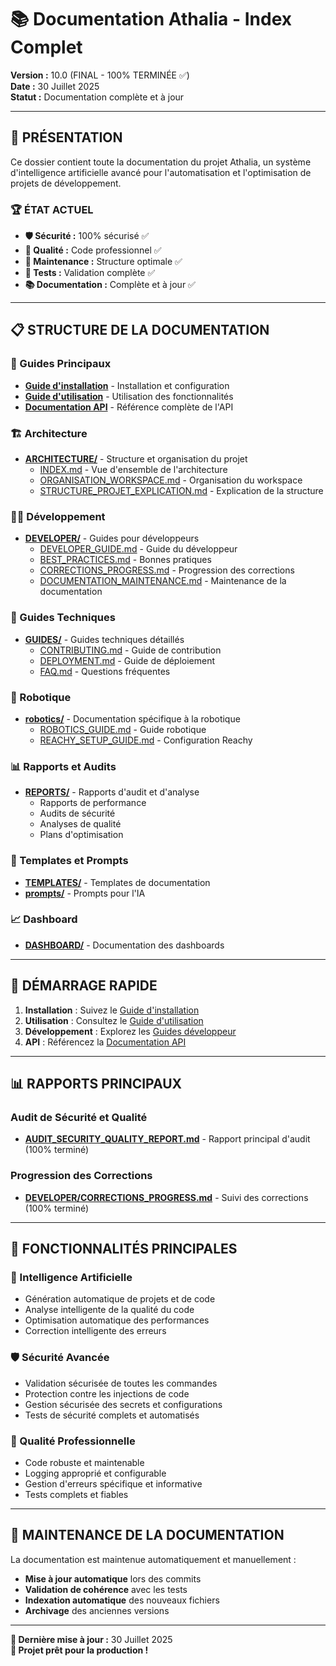 # 📚 Documentation Athalia - Index Complet

**Version :** 10.0 (FINAL - 100% TERMINÉE ✅)  
**Date :** 30 Juillet 2025  
**Statut :** Documentation complète et à jour

---

## 🎯 **PRÉSENTATION**

Ce dossier contient toute la documentation du projet Athalia, un système d'intelligence artificielle avancé pour l'automatisation et l'optimisation de projets de développement.

### **🏆 ÉTAT ACTUEL**
- **🛡️ Sécurité :** 100% sécurisé ✅
- **🎯 Qualité :** Code professionnel ✅
- **🧹 Maintenance :** Structure optimale ✅
- **🧪 Tests :** Validation complète ✅
- **📚 Documentation :** Complète et à jour ✅

---

## 📋 **STRUCTURE DE LA DOCUMENTATION**

### **🚀 Guides Principaux**
- **[Guide d'installation](INSTALLATION.md)** - Installation et configuration
- **[Guide d'utilisation](USAGE.md)** - Utilisation des fonctionnalités
- **[Documentation API](API/)** - Référence complète de l'API

### **🏗️ Architecture**
- **[ARCHITECTURE/](ARCHITECTURE/)** - Structure et organisation du projet
  - [INDEX.md](ARCHITECTURE/INDEX.md) - Vue d'ensemble de l'architecture
  - [ORGANISATION_WORKSPACE.md](ARCHITECTURE/ORGANISATION_WORKSPACE.md) - Organisation du workspace
  - [STRUCTURE_PROJET_EXPLICATION.md](ARCHITECTURE/STRUCTURE_PROJET_EXPLICATION.md) - Explication de la structure

### **👨‍💻 Développement**
- **[DEVELOPER/](DEVELOPER/)** - Guides pour développeurs
  - [DEVELOPER_GUIDE.md](DEVELOPER/DEVELOPER_GUIDE.md) - Guide du développeur
  - [BEST_PRACTICES.md](DEVELOPER/BEST_PRACTICES.md) - Bonnes pratiques
  - [CORRECTIONS_PROGRESS.md](DEVELOPER/CORRECTIONS_PROGRESS.md) - Progression des corrections
  - [DOCUMENTATION_MAINTENANCE.md](DEVELOPER/DOCUMENTATION_MAINTENANCE.md) - Maintenance de la documentation

### **🔧 Guides Techniques**
- **[GUIDES/](GUIDES/)** - Guides techniques détaillés
  - [CONTRIBUTING.md](GUIDES/CONTRIBUTING.md) - Guide de contribution
  - [DEPLOYMENT.md](GUIDES/DEPLOYMENT.md) - Guide de déploiement
  - [FAQ.md](GUIDES/FAQ.md) - Questions fréquentes

### **🤖 Robotique**
- **[robotics/](robotics/)** - Documentation spécifique à la robotique
  - [ROBOTICS_GUIDE.md](robotics/ROBOTICS_GUIDE.md) - Guide robotique
  - [REACHY_SETUP_GUIDE.md](robotics/REACHY_SETUP_GUIDE.md) - Configuration Reachy

### **📊 Rapports et Audits**
- **[REPORTS/](REPORTS/)** - Rapports d'audit et d'analyse
  - Rapports de performance
  - Audits de sécurité
  - Analyses de qualité
  - Plans d'optimisation

### **🎨 Templates et Prompts**
- **[TEMPLATES/](TEMPLATES/)** - Templates de documentation
- **[prompts/](prompts/)** - Prompts pour l'IA

### **📈 Dashboard**
- **[DASHBOARD/](DASHBOARD/)** - Documentation des dashboards

---

## 🚀 **DÉMARRAGE RAPIDE**

1. **Installation** : Suivez le [Guide d'installation](INSTALLATION.md)
2. **Utilisation** : Consultez le [Guide d'utilisation](USAGE.md)
3. **Développement** : Explorez les [Guides développeur](DEVELOPER/)
4. **API** : Référencez la [Documentation API](API/)

---

## 📊 **RAPPORTS PRINCIPAUX**

### **Audit de Sécurité et Qualité**
- **[AUDIT_SECURITY_QUALITY_REPORT.md](../AUDIT_SECURITY_QUALITY_REPORT.md)** - Rapport principal d'audit (100% terminé)

### **Progression des Corrections**
- **[DEVELOPER/CORRECTIONS_PROGRESS.md](DEVELOPER/CORRECTIONS_PROGRESS.md)** - Suivi des corrections (100% terminé)

---

## 🎯 **FONCTIONNALITÉS PRINCIPALES**

### **🤖 Intelligence Artificielle**
- Génération automatique de projets et de code
- Analyse intelligente de la qualité du code
- Optimisation automatique des performances
- Correction intelligente des erreurs

### **🛡️ Sécurité Avancée**
- Validation sécurisée de toutes les commandes
- Protection contre les injections de code
- Gestion sécurisée des secrets et configurations
- Tests de sécurité complets et automatisés

### **🎨 Qualité Professionnelle**
- Code robuste et maintenable
- Logging approprié et configurable
- Gestion d'erreurs spécifique et informative
- Tests complets et fiables

---

## 📝 **MAINTENANCE DE LA DOCUMENTATION**

La documentation est maintenue automatiquement et manuellement :
- **Mise à jour automatique** lors des commits
- **Validation de cohérence** avec les tests
- **Indexation automatique** des nouveaux fichiers
- **Archivage** des anciennes versions

---

**📅 Dernière mise à jour :** 30 Juillet 2025  
**🎉 Projet prêt pour la production !**
